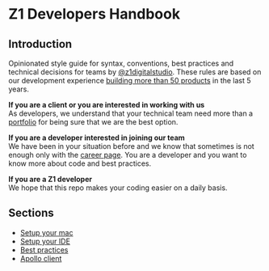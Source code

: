 # Z1 Developers Handbook

## Introduction

Opinionated style guide for syntax, conventions, best practices and technical decisions for teams by [@z1digitalstudio](//twitter.com/z1digitalstudio). These rules are based on our development experience [building more than 50 products](https://z1.digital/work) in the last 5 years.

**If you are a client or you are interested in working with us**  
As developers, we understand that your technical team need more than a [portfolio](https://z1.digital/work) for being sure that we are the best option.

**If you are a developer interested in joining our team**  
We have been in your situation before and we know that sometimes is not enough only with the [career page](https://z1.digital/careers). You are a developer and you want to know more about code and best practices.

**If you are a Z1 developer**  
We hope that this repo makes your coding easier on a daily basis.

## Sections

- [Setup your mac](https://github.com/z1digitalstudio/developers-handbook/blob/master/setup-mac.md)
- [Setup your IDE](https://github.com/z1digitalstudio/developers-handbook/blob/master/setup-ide.md)
- [Best practices](https://github.com/z1digitalstudio/developers-handbook/blob/master/best-practices.md)
- [Apollo client](https://github.com/z1digitalstudio/developers-handbook/blob/master/apollo-client.md)
